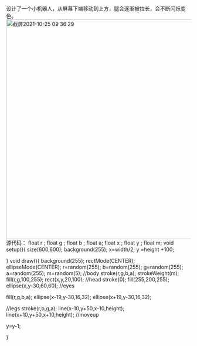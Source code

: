 设计了一个小机器人，从屏幕下端移动到上方，腿会逐渐被拉长，会不断闪烁变色。
<img width="599" alt="截屏2021-10-25 09 36 29" src="https://user-images.githubusercontent.com/90952935/138622242-bcad40bc-bbb9-41b5-8f65-f4b2983c9f07.png">
源代码：
float r ;
float g ;
float b ;
float a;
float x ;
float y ;
float m;
void setup(){
  size(600,600);
  background(255);
  x=width/2;
  y =height +100;
  
  
}
void draw(){
   background(255);
   rectMode(CENTER);
   ellipseMode(CENTER);
  r=random(255);
  b=random(255);
  g=random(255);
  a=random(255);
  m=random(5);
   //body
   stroke(r,g,b,a);
   strokeWeight(m);
   fill(r,g,100,255);
   rect(x,y,20,100);
   //head
   stroke(0);
   fill(255,200,255);
   ellipse(x,y-30,60,60);
   //eyes

 fill(r,g,b,a);
 ellipse(x-19,y-30,16,32);
 ellipse(x+19,y-30,16,32);
 
 //legs
 stroke(r,b,g,a);
 line(x-10,y+50,x-10,height);
 line(x+10,y+50,x+10,height);
 //moveup
 
 y=y-1;

}
